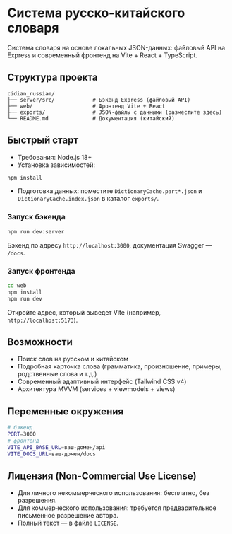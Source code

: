 # Система русско-китайского словаря

Система словаря на основе локальных JSON-данных: файловый API на Express и современный фронтенд на Vite + React + TypeScript.

## Структура проекта
```
cidian_russiam/
├── server/src/            # Бэкенд Express (файловый API)
├── web/                   # Фронтенд Vite + React
├── exports/               # JSON-файлы с данными (разместите здесь)
└── README.md              # Документация (китайский)
```

## Быстрый старт
- Требования: Node.js 18+
- Установка зависимостей:
```bash
npm install
```
- Подготовка данных: поместите `DictionaryCache.part*.json` и `DictionaryCache.index.json` в каталог `exports/`.

### Запуск бэкенда
```bash
npm run dev:server
```
Бэкенд по адресу `http://localhost:3000`, документация Swagger — `/docs`.

### Запуск фронтенда
```bash
cd web
npm install
npm run dev
```
Откройте адрес, который выведет Vite (например, `http://localhost:5173`).

## Возможности
- Поиск слов на русском и китайском
- Подробная карточка слова (грамматика, произношение, примеры, родственные слова и т.д.)
- Современный адаптивный интерфейс (Tailwind CSS v4)
- Архитектура MVVM (services + viewmodels + views)

## Переменные окружения
```bash
# бэкенд
PORT=3000
# фронтенд
VITE_API_BASE_URL=ваш-домен/api
VITE_DOCS_URL=ваш-домен/docs
```

## Лицензия (Non-Commercial Use License)
- Для личного некоммерческого использования: бесплатно, без разрешения.
- Для коммерческого использования: требуется предварительное письменное разрешение автора.
- Полный текст — в файле `LICENSE`.
